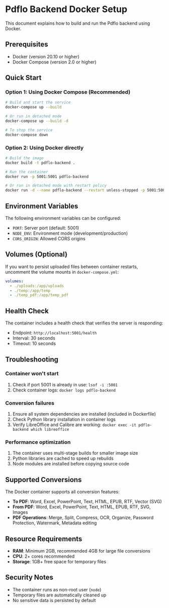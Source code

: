 # Pdflo Backend Docker Setup

This document explains how to build and run the Pdflo backend using Docker.

## Prerequisites

- Docker (version 20.10 or higher)
- Docker Compose (version 2.0 or higher)

## Quick Start

### Option 1: Using Docker Compose (Recommended)

```bash
# Build and start the service
docker-compose up --build

# Or run in detached mode
docker-compose up --build -d

# To stop the service
docker-compose down
```

### Option 2: Using Docker directly

```bash
# Build the image
docker build -t pdflo-backend .

# Run the container
docker run -p 5001:5001 pdflo-backend

# Or run in detached mode with restart policy
docker run -d --name pdflo-backend --restart unless-stopped -p 5001:5001 pdflo-backend
```

## Environment Variables

The following environment variables can be configured:

- `PORT`: Server port (default: 5001)
- `NODE_ENV`: Environment mode (development/production)
- `CORS_ORIGIN`: Allowed CORS origins

## Volumes (Optional)

If you want to persist uploaded files between container restarts, uncomment the volume mounts in `docker-compose.yml`:

```yaml
volumes:
  - ./uploads:/app/uploads
  - ./temp:/app/temp
  - ./temp_pdf:/app/temp_pdf
```

## Health Check

The container includes a health check that verifies the server is responding:

- Endpoint: `http://localhost:5001/health`
- Interval: 30 seconds
- Timeout: 10 seconds

## Troubleshooting

### Container won't start

1. Check if port 5001 is already in use: `lsof -i :5001`
2. Check container logs: `docker logs pdflo-backend`

### Conversion failures

1. Ensure all system dependencies are installed (included in Dockerfile)
2. Check Python library installation in container logs
3. Verify LibreOffice and Calibre are working: `docker exec -it pdflo-backend which libreoffice`

### Performance optimization

1. The container uses multi-stage builds for smaller image size
2. Python libraries are cached to speed up rebuilds
3. Node modules are installed before copying source code

## Supported Conversions

The Docker container supports all conversion features:

- **To PDF**: Word, Excel, PowerPoint, Text, HTML, EPUB, RTF, Vector (SVG)
- **From PDF**: Word, Excel, PowerPoint, Text, HTML, EPUB, RTF, SVG, Images
- **PDF Operations**: Merge, Split, Compress, OCR, Organize, Password Protection, Watermark, Metadata editing

## Resource Requirements

- **RAM**: Minimum 2GB, recommended 4GB for large file conversions
- **CPU**: 2+ cores recommended
- **Storage**: 1GB+ free space for temporary files

## Security Notes

- The container runs as non-root user (`node`)
- Temporary files are automatically cleaned up
- No sensitive data is persisted by default
